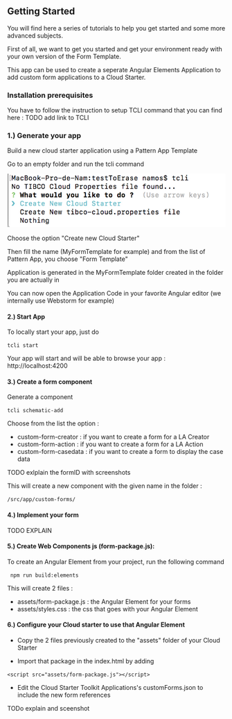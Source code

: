 ## Getting Started

You will find here a series of tutorials to help you get started and some more advanced subjects.

First of all, we want to get you started and get your environment ready with your own version of the Form Template.


This app can be used to create a seperate Angular Elements Application to add custom form applications to a Cloud Starter.

### Installation prerequisites

You have to follow the instruction to setup TCLI command that you can find here : TODO add link to TCLI

### 1.) Generate your app

   Build a new cloud starter application using a Pattern App Template
  
   Go to an empty folder and run the tcli command
   
   ![](001_empty-context.png)
   
   Choose the option "Create new Cloud Starter"
   
  Then fill the name (MyFormTemplate for example) and from the list of Pattern App, you choose "Form Template"
   
    
  
  Application is generated in the MyFormTemplate folder created in the folder you are actually in

  You can now open the Application Code in your favorite Angular editor (we internally use Webstorm for example)


#### 2.) Start App
  
  To locally start your app, just do
  
  ```
  tcli start
  ```
  
  Your app will start and will be able to browse your app : http://localhost:4200
  
  
  

  
#### 3.) Create a form component

  Generate a component 
  
  ```
  tcli schematic-add
  ```

  Choose from the list the option :
 
 - custom-form-creator : if you want to create a form for a LA Creator
 - custom-form-action : if you want to create a form for a LA Action
 - custom-form-casedata : if you want to create a form to display the case data
 
 TODO exlplain the formID with screenshots
 
 
 This will create a new component with the given name in the folder : 
 
 ```
 /src/app/custom-forms/
 ```
    
    
#### 4.) Implement your form

TODO EXPLAIN


#### 5.) Create Web Components js (form-package.js):

  To create an Angular Element from your project, run the following command

```
 npm run build:elements
```

  This will create 2 files : 
  
  - assets/form-package.js : the Angular Element for your forms
  - assets/styles.css : the css that goes with your Angular Element
  
  

  
#### 6.) Configure your Cloud starter to use that Angular Element

  - Copy the 2 files previously created to the "assets" folder of your Cloud Starter
  
  - Import that package in the index.html by adding
  ```
  <script src="assets/form-package.js"></script> 
``` 

  - Edit the Cloud Starter Toolkit Applications's customForms.json to include the new form references 
  
  TODo explain and sceenshot

  
 

